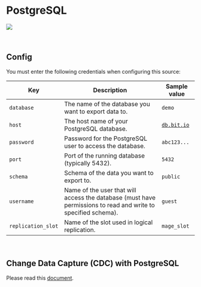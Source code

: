 # PostgreSQL

![](https://user-images.githubusercontent.com/78053898/198754309-2ef713a7-62c8-4ea8-9ebb-8c24ed038cb3.png)

<br />

## Config

You must enter the following credentials when configuring this source:

| Key | Description | Sample value
| --- | --- | --- |
| `database` | The name of the database you want to export data to. | `demo` |
| `host` | The host name of your PostgreSQL database. | [`db.bit.io`](https://bit.io/) |
| `password` | Password for the PostgreSQL user to access the database. | `abc123...` |
| `port` | Port of the running database (typically 5432). | `5432` |
| `schema` | Schema of the data you want to export to. | `public` |
| `username` | Name of the user that will access the database (must have permissions to read and write to specified schema). | `guest` |
| `replication_slot` | Name of the slot used in logical replication. | `mage_slot` |

<br />

## Change Data Capture (CDC) with PostgreSQL

Please read this [document](https://github.com/mage-ai/mage-ai/blob/master/docs/guides/data_integrations/sources/PostgreSQL.md).

<br />
